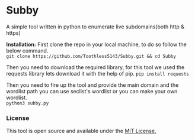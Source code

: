 # Subby
A simple tool written in python to enumerate live subdomains(both http & https)

**Installation:**
First clone the repo in your local machine, to do so follow the below command. <br>
`git clone https://github.com/Toothless5143/Subby.git && cd Subby`

Then you need to download the required library, for this tool we used the requests library lets download it with the help of pip.
`pip install requests`

Then you need to fire up the tool and provide the main domain and the wordlist path you can use seclist's wordlist or you can make your own wordlist.<br>
`python3 subby.py`

### License
This tool is open source and available under the [MIT License.](/LICENSE)
